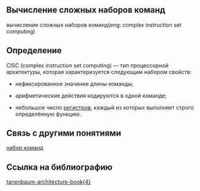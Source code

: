 ## Вычисление сложных наборов команд
вычисление сложных наборов команд(eng: complex instruction set computing)

## Определение
CISC (complex instruction set computing) — тип процессорной архитектуры, которая характеризуется следующим набором свойств:

 - нефиксированное значение длины команды;
 
 - арифметические действия кодируются в одной команде;
 
 - небольшое число [регистров](register.md), каждый из которых выполняет строго определённую функцию.

## Связь с другими понятиями
[набор команд](instruction%20set.md)
## Cсылка на библиографию
[tanenbaum-architecture-book{4}](../bibliography/tanenbaum-architecture-book%7B4%7D.md)

